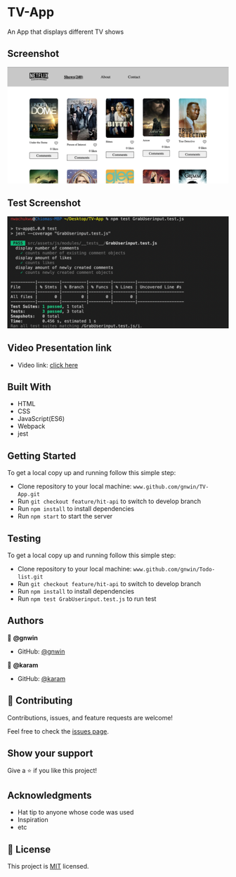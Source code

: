 # TV-App

An App that displays different TV shows

## Screenshot

<img src="./src/assets/images/Screenshot 2022-04-23 at 11.35.00 PM.png">

## Test Screenshot

<img src="./src/assets/images/Screenshot 2022-04-24 at 5.40.48 AM.png">

## Video Presentation link

- Video link: [click here](https://www.loom.com/share/76de58da34ab4569b844ea8e0c094e86)

## Built With

- HTML
- CSS
- JavaScript(ES6)
- Webpack
- jest

## Getting Started

To get a local copy up and running follow this simple step:

- Clone repository to your local machine: `www.github.com/gnwin/TV-App.git`
- Run `git checkout feature/hit-api` to switch to develop branch
- Run `npm install` to install dependencies
- Run `npm start` to start the server

## Testing

To get a local copy up and running follow this simple step:

- Clone repository to your local machine: `www.github.com/gnwin/Todo-list.git`
- Run `git checkout feature/hit-api` to switch to develop branch
- Run `npm install` to install dependencies
- Run `npm test GrabUserinput.test.js` to run test

## Authors

👤 **@gnwin**

- GitHub: [@gnwin](https://github.com/gnwin)

👤 **@karam**

- GitHub: [@karam](https://github.com/karam084)


## 🤝 Contributing

Contributions, issues, and feature requests are welcome!

Feel free to check the [issues page](../../issues/).

## Show your support

Give a ⭐️ if you like this project!

## Acknowledgments

- Hat tip to anyone whose code was used
- Inspiration
- etc

## 📝 License

This project is [MIT](./LICENSE) licensed.